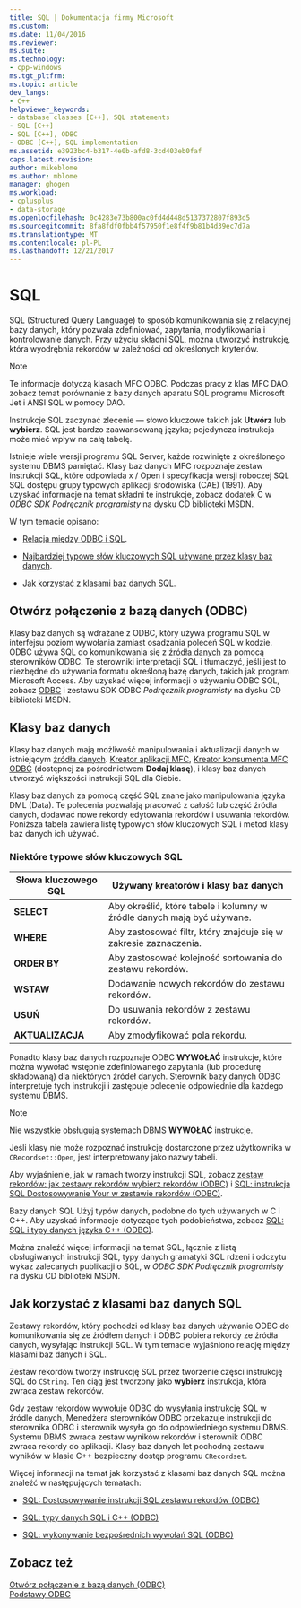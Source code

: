 ```yaml
---
title: SQL | Dokumentacja firmy Microsoft
ms.custom: 
ms.date: 11/04/2016
ms.reviewer: 
ms.suite: 
ms.technology:
- cpp-windows
ms.tgt_pltfrm: 
ms.topic: article
dev_langs:
- C++
helpviewer_keywords:
- database classes [C++], SQL statements
- SQL [C++]
- SQL [C++], ODBC
- ODBC [C++], SQL implementation
ms.assetid: e3923bc4-b317-4e0b-afd8-3cd403eb0faf
caps.latest.revision: 
author: mikeblome
ms.author: mblome
manager: ghogen
ms.workload:
- cplusplus
- data-storage
ms.openlocfilehash: 0c4283e73b800ac0fd4d448d5137372807f893d5
ms.sourcegitcommit: 8fa8fdf0fbb4f57950f1e8f4f9b81b4d39ec7d7a
ms.translationtype: MT
ms.contentlocale: pl-PL
ms.lasthandoff: 12/21/2017
---
```

# <a name="sql"></a>SQL
SQL (Structured Query Language) to sposób komunikowania się z relacyjnej bazy danych, który pozwala zdefiniować, zapytania, modyfikowania i kontrolowanie danych. Przy użyciu składni SQL, można utworzyć instrukcję, która wyodrębnia rekordów w zależności od określonych kryteriów.  
  
> [!NOTE]
>  Te informacje dotyczą klasach MFC ODBC. Podczas pracy z klas MFC DAO, zobacz temat porównanie z bazy danych aparatu SQL programu Microsoft Jet i ANSI SQL w pomocy DAO.  
  
 Instrukcje SQL zaczynać zlecenie — słowo kluczowe takich jak **Utwórz** lub **wybierz**. SQL jest bardzo zaawansowaną języka; pojedyncza instrukcja może mieć wpływ na całą tabelę.  
  
 Istnieje wiele wersji programu SQL Server, każde rozwinięte z określonego systemu DBMS pamiętać. Klasy baz danych MFC rozpoznaje zestaw instrukcji SQL, które odpowiada x / Open i specyfikacja wersji roboczej SQL SQL dostępu grupy typowych aplikacji środowiska (CAE) (1991). Aby uzyskać informacje na temat składni te instrukcje, zobacz dodatek C w *ODBC SDK* *Podręcznik programisty* na dysku CD biblioteki MSDN.  
  
 W tym temacie opisano:  
  
-   [Relacja między ODBC i SQL](#_core_open_database_connectivity_.28.odbc.29).  
  
-   [Najbardziej typowe słów kluczowych SQL używane przez klasy baz danych](#_core_the_database_classes).  
  
-   [Jak korzystać z klasami baz danych SQL](#_core_how_the_database_classes_use_sql).  
  
##  <a name="_core_open_database_connectivity_.28.odbc.29"></a>Otwórz połączenie z bazą danych (ODBC)  
 Klasy baz danych są wdrażane z ODBC, który używa programu SQL w interfejsu poziom wywołania zamiast osadzania poleceń SQL w kodzie. ODBC używa SQL do komunikowania się z [źródła danych](../../data/odbc/data-source-odbc.md) za pomocą sterowników ODBC. Te sterowniki interpretacji SQL i tłumaczyć, jeśli jest to niezbędne do używania formatu określoną bazę danych, takich jak program Microsoft Access. Aby uzyskać więcej informacji o używaniu ODBC SQL, zobacz [ODBC](../../data/odbc/odbc-basics.md) i zestawu SDK ODBC *Podręcznik programisty* na dysku CD biblioteki MSDN.  
  
##  <a name="_core_the_database_classes"></a>Klasy baz danych  
 Klasy baz danych mają możliwość manipulowania i aktualizacji danych w istniejącym [źródła danych](../../data/odbc/data-source-odbc.md). [Kreator aplikacji MFC](../../mfc/reference/database-support-mfc-application-wizard.md), [Kreator konsumenta MFC ODBC](../../mfc/reference/adding-an-mfc-odbc-consumer.md) (dostępnej za pośrednictwem **Dodaj klasę**), i klasy baz danych utworzyć większości instrukcji SQL dla Ciebie.  
  
 Klasy baz danych za pomocą część SQL znane jako manipulowania języka DML (Data). Te polecenia pozwalają pracować z całość lub część źródła danych, dodawać nowe rekordy edytowania rekordów i usuwania rekordów. Poniższa tabela zawiera listę typowych słów kluczowych SQL i metod klasy baz danych ich używać.  
  
### <a name="some-common-sql-keywords"></a>Niektóre typowe słów kluczowych SQL  
  
|Słowa kluczowego SQL|Używany kreatorów i klasy baz danych|  
|-----------------|---------------------------------------------|  
|**SELECT**|Aby określić, które tabele i kolumny w źródle danych mają być używane.|  
|**WHERE**|Aby zastosować filtr, który znajduje się w zakresie zaznaczenia.|  
|**ORDER BY**|Aby zastosować kolejność sortowania do zestawu rekordów.|  
|**WSTAW**|Dodawanie nowych rekordów do zestawu rekordów.|  
|**USUŃ**|Do usuwania rekordów z zestawu rekordów.|  
|**AKTUALIZACJA**|Aby zmodyfikować pola rekordu.|  
  
 Ponadto klasy baz danych rozpoznaje ODBC **WYWOŁAĆ** instrukcje, które można wywołać wstępnie zdefiniowanego zapytania (lub procedurę składowaną) dla niektórych źródeł danych. Sterownik bazy danych ODBC interpretuje tych instrukcji i zastępuje polecenie odpowiednie dla każdego systemu DBMS.  
  
> [!NOTE]
>  Nie wszystkie obsługują systemach DBMS **WYWOŁAĆ** instrukcje.  
  
 Jeśli klasy nie może rozpoznać instrukcję dostarczone przez użytkownika w `CRecordset::Open`, jest interpretowany jako nazwy tabeli.  
  
 Aby wyjaśnienie, jak w ramach tworzy instrukcji SQL, zobacz [zestaw rekordów: jak zestawy rekordów wybierz rekordów (ODBC)](../../data/odbc/recordset-how-recordsets-select-records-odbc.md) i [SQL: instrukcja SQL Dostosowywanie Your w zestawie rekordów (ODBC)](../../data/odbc/sql-customizing-your-recordsets-sql-statement-odbc.md).  
  
 Bazy danych SQL Użyj typów danych, podobne do tych używanych w C i C++. Aby uzyskać informacje dotyczące tych podobieństwa, zobacz [SQL: SQL i typy danych języka C++ (ODBC)](../../data/odbc/sql-sql-and-cpp-data-types-odbc.md).  
  
 Można znaleźć więcej informacji na temat SQL, łącznie z listą obsługiwanych instrukcji SQL, typy danych gramatyki SQL rdzeni i odczytu wykaz zalecanych publikacji o SQL, w *ODBC SDK* *Podręcznik programisty*  na dysku CD biblioteki MSDN.  
  
##  <a name="_core_how_the_database_classes_use_sql"></a>Jak korzystać z klasami baz danych SQL  
 Zestawy rekordów, który pochodzi od klasy baz danych używanie ODBC do komunikowania się ze źródłem danych i ODBC pobiera rekordy ze źródła danych, wysyłając instrukcji SQL. W tym temacie wyjaśniono relację między klasami baz danych i SQL.  
  
 Zestaw rekordów tworzy instrukcję SQL przez tworzenie części instrukcję SQL do `CString`. Ten ciąg jest tworzony jako **wybierz** instrukcja, która zwraca zestaw rekordów.  
  
 Gdy zestaw rekordów wywołuje ODBC do wysyłania instrukcję SQL w źródle danych, Menedżera sterowników ODBC przekazuje instrukcji do sterownika ODBC i sterownik wysyła go do odpowiedniego systemu DBMS. Systemu DBMS zwraca zestaw wyników rekordów i sterownik ODBC zwraca rekordy do aplikacji. Klasy baz danych let pochodną zestawu wyników w klasie C++ bezpieczny dostęp programu `CRecordset`.  
  
 Więcej informacji na temat jak korzystać z klasami baz danych SQL można znaleźć w następujących tematach:  
  
-   [SQL: Dostosowywanie instrukcji SQL zestawu rekordów (ODBC)](../../data/odbc/sql-customizing-your-recordsets-sql-statement-odbc.md)  
  
-   [SQL: typy danych SQL i C++ (ODBC)](../../data/odbc/sql-sql-and-cpp-data-types-odbc.md)  
  
-   [SQL: wykonywanie bezpośrednich wywołań SQL (ODBC)](../../data/odbc/sql-making-direct-sql-calls-odbc.md)  
  
## <a name="see-also"></a>Zobacz też  
 [Otwórz połączenie z bazą danych (ODBC)](../../data/odbc/open-database-connectivity-odbc.md)   
 [Podstawy ODBC](../../data/odbc/odbc-basics.md)